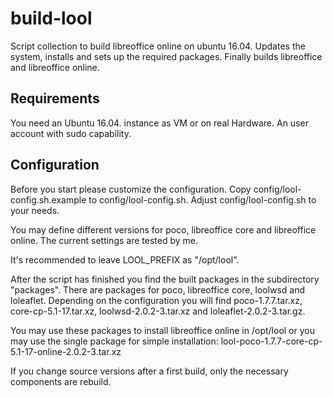 # build-lool

Script collection to build libreoffice online on ubuntu 16.04. Updates
the system, installs and sets up the required packages. Finally builds
libreoffice and libreoffice online.

## Requirements

You need an Ubuntu 16.04. instance as VM or on real Hardware.
An user account with sudo capability.

## Configuration

Before you start please customize the configuration.
Copy config/lool-config.sh.example to config/lool-config.sh.
Adjust config/lool-config.sh to your needs.

You may define different versions for poco, libreoffice core and
libreoffice online. The current settings are tested by me.

It's recommended to leave LOOL_PREFIX as "/opt/lool".

After the script has finished you find the built packages in the
subdirectory "packages". There are packages for poco, libreoffice
core, loolwsd and loleaflet. Depending on the configuration you will
find poco-1.7.7.tar.xz, core-cp-5.1-17.tar.xz, loolwsd-2.0.2-3.tar.xz
and loleaflet-2.0.2-3.tar.gz.

You may use these packages to install libreoffice online in /opt/lool
or you may use the single package for simple installation:
lool-poco-1.7.7-core-cp-5.1-17-online-2.0.2-3.tar.xz

If you change source versions after a first build, only the necessary
components are rebuild.
